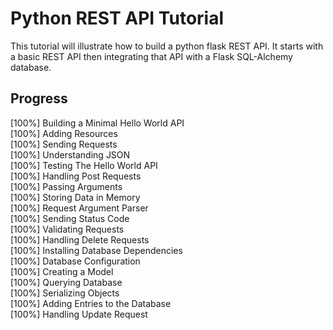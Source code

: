 # Python REST API Tutorial
This tutorial will illustrate how to build a python flask REST API. It starts with a basic REST API then integrating that API with a Flask SQL-Alchemy database.

## Progress
[100%] Building a Minimal Hello World API  
[100%] Adding Resources  
[100%] Sending Requests  
[100%] Understanding JSON  
[100%] Testing The Hello World API  
[100%] Handling Post Requests  
[100%] Passing Arguments  
[100%] Storing Data in Memory  
[100%] Request Argument Parser  
[100%] Sending Status Code  
[100%] Validating Requests  
[100%] Handling Delete Requests  
[100%] Installing Database Dependencies  
[100%] Database Configuration  
[100%] Creating a Model  
[100%] Querying Database  
[100%] Serializing Objects  
[100%] Adding Entries to the Database  
[100%] Handling Update Request  